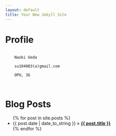 ```yaml
---
layout: default
title: Your New Jekyll Site
---
```


<div id="home">
  <h1>Profile</h1>
  <code>
    Naoki Ueda<br />
    su104003(a)gmail.com<br />
    OPU, 3G<br />
  </code>
  <br />
  <h1>Blog Posts</h1>
  <ul class="posts">
    {% for post in site.posts %}
	  <li><span>{{ post.date | date_to_string }}</span> &raquo; <a href="{{ post.url }}" target="content"><strong>{{ post.title }}</strong></a></li>
    {% endfor %}
  </ul>
  <!--<a class="twitter-timeline" width="100px" href="https://twitter.com/su104003" data-widget-id="407771890686492672">@su104003</a>-->
  <!--<script>!function(d,s,id){var js,fjs=d.getElementsByTagName(s)[0],p=/^http:/.test(d.location)?'http':'https';if(!d.getElementById(id)){js=d.createElement(s);js.id=id;js.src=p+"://platform.twitter.com/widgets.js";fjs.parentNode.insertBefore(js,fjs);}}(document,"script","twitter-wjs");</script>-->
</div>
